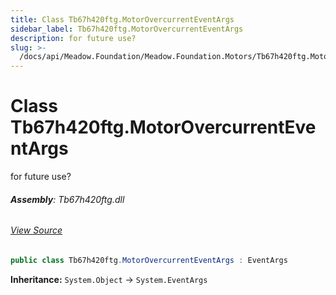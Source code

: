 ```yaml
---
title: Class Tb67h420ftg.MotorOvercurrentEventArgs
sidebar_label: Tb67h420ftg.MotorOvercurrentEventArgs
description: for future use?
slug: >-
  /docs/api/Meadow.Foundation/Meadow.Foundation.Motors/Tb67h420ftg.MotorOvercurrentEventArgs
---
```

# Class Tb67h420ftg.MotorOvercurrentEventArgs
for future use?

###### **Assembly**: Tb67h420ftg.dll
###### [View Source](https://github.com/WildernessLabs/Meadow.Foundation.git/blob/develop/Source/Meadow.Foundation.Peripherals/Motors.Tb67h420ftg/Driver/Tb67h420ftg.MotorOvercurrentEventArgs.cs#L9)
```csharp title="Declaration"
public class Tb67h420ftg.MotorOvercurrentEventArgs : EventArgs
```
**Inheritance:** `System.Object` -> `System.EventArgs`


